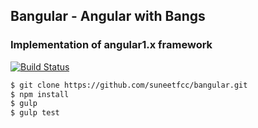 ## Bangular - Angular with Bangs

### Implementation of angular1.x framework
[![Build Status](https://travis-ci.org/suneetfcc/bangular.svg?branch=master)](https://travis-ci.org/suneetfcc/bangular)
```bash
$ git clone https://github.com/suneetfcc/bangular.git
$ npm install
$ gulp
$ gulp test
```
